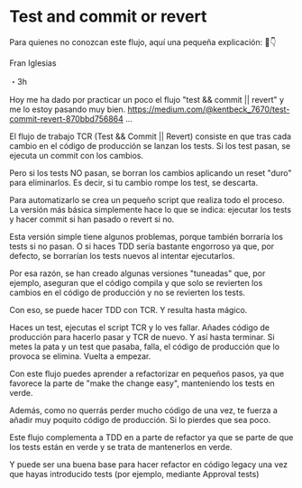 # Test and commit or revert 

Para quienes no conozcan este flujo, aquí una pequeña explicación: 🧻👇

Fran Iglesias

・3h

Hoy me ha dado por practicar un poco el flujo "test && commit || revert" y me lo estoy pasando muy bien.   https://medium.com/@kentbeck_7670/test-commit-revert-870bbd756864 …

El flujo de trabajo TCR (Test && Commit || Revert) consiste en que tras cada cambio en el código de producción se lanzan los tests. Si los test pasan, se ejecuta un commit con los cambios.

Pero si los tests NO pasan, se borran los cambios aplicando un reset "duro" para eliminarlos. Es decir, si tu cambio rompe los test, se descarta.

Para automatizarlo se crea un pequeño script que realiza todo el proceso. La versión más básica simplemente hace lo que se indica: ejecutar los tests y hacer commit si han pasado o revert si no.

Esta versión simple tiene algunos problemas, porque también borraría los tests si no pasan. O si haces TDD sería bastante engorroso ya que, por defecto, se borrarían los tests nuevos al intentar ejecutarlos.

Por esa razón, se han creado algunas versiones "tuneadas" que, por ejemplo, aseguran que el código compila y que solo se revierten los cambios en el código de producción y no se revierten los tests.

Con eso, se puede hacer TDD con TCR. Y resulta hasta mágico.

Haces un test, ejecutas el script TCR y lo ves fallar. Añades código de producción para hacerlo pasar y TCR de nuevo. Y así hasta terminar. Si metes la pata y un test que pasaba, falla, el código de producción que lo provoca se elimina. Vuelta a empezar.

Con este flujo puedes aprender a refactorizar en pequeños pasos, ya que favorece la parte de "make the change easy", manteniendo los tests en verde.

Además, como no querrás perder mucho código de una vez, te fuerza a añadir muy poquito código de producción. Si lo pierdes que sea poco.

Este flujo complementa a TDD en a parte de refactor ya que se parte de que los tests están en verde y se trata de mantenerlos en verde.

Y puede ser una buena base para hacer refactor en código legacy una vez que hayas introducido tests (por ejemplo, mediante Approval tests)